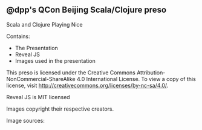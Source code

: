 ## @dpp's QCon Beijing Scala/Clojure preso

Scala and Clojure Playing Nice

Contains:

* The Presentation
* Reveal JS
* Images used in the presentation

This preso is licensed under the Creative Commons Attribution-NonCommercial-ShareAlike 4.0 International License. To view a copy of this license, visit http://creativecommons.org/licenses/by-nc-sa/4.0/.

Reveal JS is MIT licensed

Images copyright their respective creators.

Image sources:
